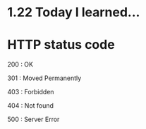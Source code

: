 # 1.22 Today I learned...

# HTTP status code

200 : OK

301 : Moved Permanently

403 : Forbidden

404 : Not found

500 : Server Error